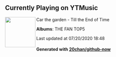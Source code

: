 ## Currently Playing on YTMusic

[<img align="left" width="100" src="https://lh3.googleusercontent.com/UVvDEAu9jAgjbTxezO5VPg2Kx_uLoQCMlqaRkgyyW0n33pygsYu2Cx0XHKZzuJIIGcrR-bEaU_kdJkTi">](https://music.youtube.com/channel/UCX63EN7MeI3_ThgKMzV4ZXQ)

Car the garden - Till the End of Time

**Albums**: THE FAN TOP5

Last updated at 07/20/2020 18:48

#### Generated with [20chan/github-now](https://github.com/20chan/github-now)


<!--
**20chan/20chan** is a ✨ _special_ ✨ repository because its `README.md` (this file) appears on your GitHub profile.

Here are some ideas to get you started:

- 🔭 I’m currently working on ...
- 🌱 I’m currently learning ...
- 👯 I’m looking to collaborate on ...
- 🤔 I’m looking for help with ...
- 💬 Ask me about ...
- 📫 How to reach me: ...
- 😄 Pronouns: ...
- ⚡ Fun fact: ...
-->
